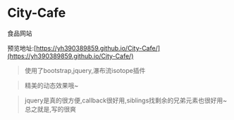 # City-Cafe
食品网站

预览地址:[https://yh390389859.github.io/City-Cafe/](https://yh390389859.github.io/City-Cafe/)

> 使用了bootstrap,jquery,瀑布流isotope插件

> 精美的动态效果哦~

> jquery是真的很方便,callback很好用,siblings找剩余的兄弟元素也很好用~总之就是,写的很爽
